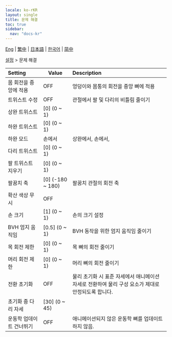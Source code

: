 ```yaml
---
locale: ko-rKR
layout: single
title: 문제 해결
toc: true
sidebar:
  nav: "docs-kr"
---
```

[Eng](/dancexr/menu/2025.4/actor/troubleshooting) | [繁中](/tw/dancexr/menu/2025.4/actor/troubleshooting) | [日本語](/jp/dancexr/menu/2025.4/actor/troubleshooting) | [한국어](/kr/dancexr/menu/2025.4/actor/troubleshooting) | [简中](/zh/dancexr/menu/2025.4/actor/troubleshooting)

[설정](../menu#설정) > 문제 해결



| Setting | Value | Description |
| :--- | --- | :--- |
| 몸 회전을 중앙에 적용 | OFF | 엉덩이와 몸통의 회전을 중앙 뼈에 적용
| 트위스트 수정 | OFF | 관절에서 팔 및 다리의 비틀림 줄이기
| 상완 트위스트 | [0] (0 ~ 1) | 
| 하완 트위스트 | [0] (0 ~ 1) | 
| 하완 모드 | 손에서 | 상완에서, 손에서, 
| 다리 트위스트 | [0] (0 ~ 1) | 
| 팔 트위스트 지우기 | [0] (0 ~ 1) | 
| 팔꿈치 축 | [0] (-180 ~ 180) | 팔꿈치 관절의 회전 축
| 확산 색상 무시 | OFF | 
| 손 크기 | [1] (0 ~ 1) | 손의 크기 설정
| BVH 엄지 움직임 | [0.5] (0 ~ 1) | BVH 동작을 위한 엄지 움직임 줄이기
| 목 회전 제한 | [0] (0 ~ 1) | 목 뼈의 회전 줄이기
| 머리 회전 제한 | [0] (0 ~ 1) | 머리 뼈의 회전 줄이기
| 전환 초기화 | OFF | 물리 초기화 시 표준 자세에서 애니메이션 자세로 전환하여 물리 구성 요소가 제대로 안정되도록 합니다.
| 초기화 중 다리 자세 | [30] (0 ~ 45) | 
| 운동학 업데이트 건너뛰기 | OFF | 애니메이션되지 않은 운동학 뼈를 업데이트하지 않음.
